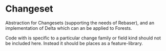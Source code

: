 # Changeset

Abstraction for Changesets (supporting the needs of Rebaser), and an implementation of Delta which can an be applied to Forests.

Code with is specific to a particular change family or field kind should not be included here.
Instead it should be places as a feature-library.
